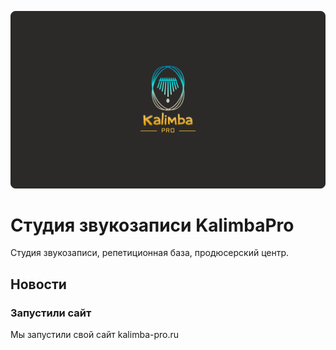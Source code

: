 ![cover_image](./media/cover.png)

# Студия звукозаписи KalimbaPro
Студия звукозаписи, репетиционная база, продюсерский центр.

## Новости

### Запустили сайт
Мы запустили свой сайт kalimba-pro.ru